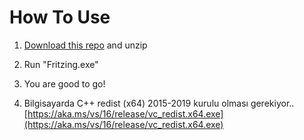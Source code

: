 # How To Use

1. [Download this repo](https://github.com/Move2win/Fritzing-0.9.9.64.pc-Compiled-Build/archive/refs/heads/main.zip) and unzip

2. Run "Fritzing.exe"

3. You are good to go!

4. Bilgisayarda C++ redist (x64) 2015-2019 kurulu olması gerekiyor.. [https://aka.ms/vs/16/release/vc_redist.x64.exe](https://aka.ms/vs/16/release/vc_redist.x64.exe)
